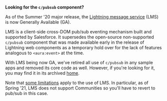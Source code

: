 **Looking for the `c/pubsub` component?**

As of the Summer '20 major release, the [Lightning message service][2] (LMS) is now Generally Available (GA).

LMS is a client-side cross-DOM pub/sub eventing mechanism built and supported by Salesforce. It supersedes the open-source non-supported `c/pubsub` component that was made available early in the release of Lightning web components as a temporary hold over for the lack of features analogous to `<aura:event>` at the time.

With LMS being now GA, we've retired all use of `c/pubsub` in any sample apps and removed its core code as well. However, if you're looking for it, you may find it in its archived [home][1].

Note that [some limitations](3) apply to the use of LMS. In particular, as of Spring '21, LMS does not support Communities so you'll have to revert to pub/sub in this case.

[1]: https://github.com/developerforce/pubsub
[2]: https://developer.salesforce.com/docs/component-library/documentation/en/lwc/lwc.use_message_channel
[3]: https://developer.salesforce.com/docs/component-library/documentation/en/lwc/lwc.use_message_channel_considerations
